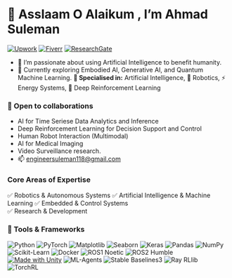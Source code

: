 # 🤝 Asslaam O Alaikum , I’m Ahmad Suleman
[![Upwork](https://img.shields.io/badge/Upwork-6fda44?logo=upwork&logoColor=white)](https://www.upwork.com/freelancers/ahmadsuleman?mp_source=share)
[![Fiverr](https://img.shields.io/badge/Fiverr-1DBF73?logo=fiverr&logoColor=white)](https://www.fiverr.com/ahmad_suleman?public_mode=true)
[![ResearchGate](https://img.shields.io/badge/ResearchGate-00CCBB?logo=ResearchGate&logoColor=white)](https://www.researchgate.net/profile/Ahmad-Suleman?ev=hdr_xprf)


- 👀 I’m passionate about using Artificial Intelligence to benefit humanity.
- 🌱 Currently exploring Embodied AI, Generative AI, and Quantum Machine Learning.
**🧠 Specialised in:** Artificial Intelligence, 🤖 Robotics, ⚡ Energy Systems, 🎯 Deep Reinforcement Learning
### 💞️ Open to collaborations
  -   AI for Time Seriese Data Analytics and Inference
  -   Deep Reinforcement Learning for Decision Support and Control  
  -   Human Robot Interaction (Multimodal)
  -   AI for Medical Imaging 
  -   Video Surveillance research.
- 📫 engineersuleman118@gmail.com

### Core Areas of Expertise
✅ Robotics & Autonomous Systems  ✅ Artificial Intelligence & Machine Learning   ✅ Embedded & Control Systems  
✅ Research & Development  

### 🔧 Tools & Frameworks 

![Python](https://img.shields.io/badge/Python-blue?logo=python&logoColor=white)
![PyTorch](https://img.shields.io/badge/PyTorch-EE4C2C?logo=pytorch&logoColor=white)
![Matplotlib](https://img.shields.io/badge/Matplotlib-ff69b4?logo=python&logoColor=white)
![Seaborn](https://img.shields.io/badge/Seaborn-3776AB?logo=python&logoColor=white)
![Keras](https://img.shields.io/badge/Keras-D00000?logo=keras&logoColor=white)
![Pandas](https://img.shields.io/badge/Pandas-150458?logo=pandas&logoColor=white)
![NumPy](https://img.shields.io/badge/NumPy-013243?logo=numpy&logoColor=white)
![Scikit-Learn](https://img.shields.io/badge/Scikit--Learn-F7931E?logo=scikitlearn&logoColor=white)
![Docker](https://img.shields.io/badge/Docker-2496ED?logo=docker&logoColor=white)
![ROS1 Noetic](https://img.shields.io/badge/ROS1-Noetic-blue?logo=ros)
![ROS2 Humble](https://img.shields.io/badge/ROS2-Humble-brightgreen?logo=ros)
[![Made with Unity](https://img.shields.io/badge/Unity3D-57b9d3.svg?style=flat&logo=unity)](https://unity.com)
![ML-Agents](https://img.shields.io/badge/ML--Agents-0D96F6?logo=unity&logoColor=white)
![Stable Baselines3](https://img.shields.io/badge/Stable--Baselines3-FF9900?logo=python&logoColor=white)
![Ray RLlib](https://img.shields.io/badge/Ray--RLlib-0033A0?logo=ray&logoColor=white)
![TorchRL](https://img.shields.io/badge/TorchRL-EE4C2C?logo=pytorch&logoColor=white)








<!---
eagle-Ji/eagle-Ji is a ✨ special ✨ repository because its `README.md` (this file) appears on your GitHub profile.
You can click the Preview link to take a look at your changes.
--->
